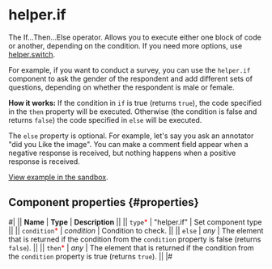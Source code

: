 # helper.if

The If...Then...Else operator. Allows you to execute either one block of code or another, depending on the condition. If you need more options, use [helper.switch](helper.switch.md).

For example, if you want to conduct a survey, you can use the `helper.if` component to ask the gender of the respondent and add different sets of questions, depending on whether the respondent is male or female.

**How it works:**
If the condition in `if` is true (returns `true`), the code specified in the `then` property will be executed. Otherwise (the condition is false and returns `false`) the code specified in `else` will be executed.

The `else` property is optional. For example, let's say you ask an annotator "did you Like the image". You can make a comment field appear when a negative response is received, but nothing happens when a positive response is received.

[View example in the sandbox](https://clck.ru/asSdk).

## Component properties {#properties}

#|
|| **Name** | **Type** | **Description** ||
|| `type`<span style="color: red">\*</span> | "helper.if" | Set component type ||
|| `condition`<span style="color: red">\*</span> | _condition_ | Condition to check. ||
|| `else` | _any_ | The element that is returned if the condition from the `condition` property is false (returns `false`). ||
|| `then`<span style="color: red">\*</span> | _any_ | The element that is returned if the condition from the `condition` property is true (returns `true`). ||
|#
